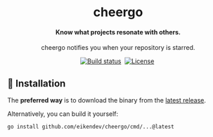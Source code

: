 <div align="center">
	<h1>cheergo</h1>
	<h4 align="center">
		Know what projects resonate with others.
	</h4>
	<p>cheergo notifies you when your repository is starred.</p>
</div>

<p align="center">
	<a href="https://github.com/eikendev/cheergo/actions"><img alt="Build status" src="https://img.shields.io/github/actions/workflow/status/eikendev/cheergo/main.yml?branch=main"/></a>&nbsp;
	<a href="https://github.com/eikendev/cheergo/blob/main/LICENSE"><img alt="License" src="https://img.shields.io/github/license/eikendev/cheergo"/></a>&nbsp;
</p>

## 🚀&nbsp;Installation

The **preferred way** is to download the binary from the [latest release](https://github.com/eikendev/cheergo/releases).

Alternatively, you can build it yourself:
```bash
go install github.com/eikendev/cheergo/cmd/...@latest
```
